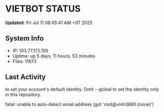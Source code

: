 # VIETBOT STATUS
**Updated**: Fri Jul 11 08:05:41 AM +07 2025

## System Info
- IP: 103.77.172.150
- Uptime: up 5 days, 11 hours, 53 minutes
- Files: 11673

## Last Activity

to set your account's default identity.
Omit --global to set the identity only in this repository.

fatal: unable to auto-detect email address (got 'root@vinh3690.(none)')
